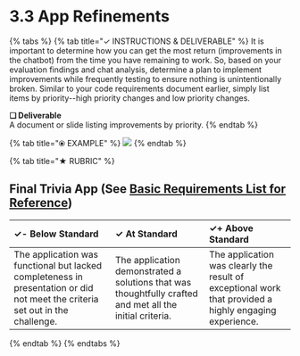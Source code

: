 # 3.3 App Refinements

{% tabs %}
{% tab title="✓  INSTRUCTIONS & DELIVERABLE" %}
It is important to determine how you can get the most return \(improvements in the chatbot\) from the time you have remaining to work. So, based on your evaluation findings and chat analysis, determine a plan to implement improvements while frequently testing to ensure nothing is unintentionally broken. Similar to your code requirements document earlier, simply list items by priority--high priority changes and low priority changes.

**❏ Deliverable**  
A document or slide listing improvements by priority.
{% endtab %}

{% tab title="⦿ EXAMPLE" %}
![](https://github.com/idewcomputing/project-chatbot-health/tree/05b79c907d317e02f09936002944a0bfdfbffd18/.gitbook/assets/apprefinements.png)
{% endtab %}

{% tab title="★  RUBRIC" %}
## Final Trivia App \(See [Basic Requirements List for Reference](https://docs.idew.org/project-trivia-health/challenge-and-background#final-deliverables)\)

| ✓-  Below Standard | ✓  At Standard | ✓+  Above Standard |
| :--- | :--- | :--- |
| The application was functional but lacked completeness in presentation or did not meet the criteria set out in the challenge. | The application demonstrated a solutions that was thoughtfully crafted and met all the initial criteria. | The application was clearly the result of exceptional work that provided a highly engaging experience. |
{% endtab %}
{% endtabs %}

